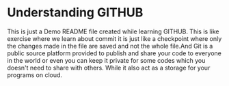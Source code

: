 # Understanding GITHUB

This is just a Demo  README file created while learning GITHUB. This is like exercise where we learn about commit it is just like a checkpoint where only the changes made in the file are saved and not the whole file.And Git is a public source platform provided to publish and share your code to everyone in the world or even you can keep it private for some codes which you doesn't need to share with others. While it also act as a storage for your programs on cloud.